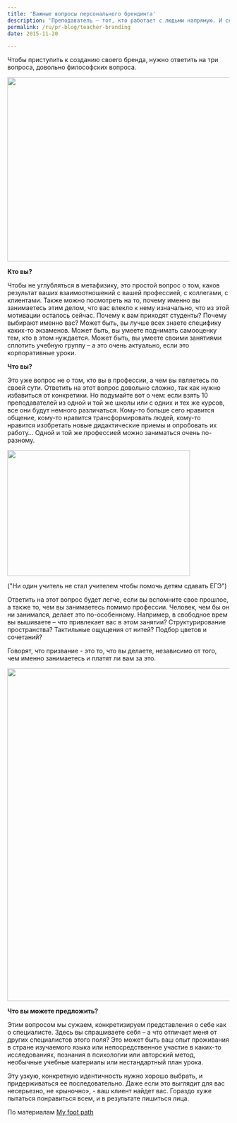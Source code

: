 ```yaml
---
title: 'Важные вопросы персонального брендинга'
description: 'Преподаватель – тот, кто работает с людьми напрямую. И сколько бы дипломов и сертификатов ни было, люди пойдут к тому, в ком распознают мастера  - распознают на уровне чувств, в ком увидят симпатичного человека, у кого захотят учиться. Поэтому личный брендинг для преподавателей особенно важен.'
permalink: /ru/pr-blog/teacher-branding
date: 2015-11-20

---
```


Чтобы приступить к созданию своего бренда, нужно ответить на три вопроса, довольно философских вопроса.

<img src="{{ site.assets }}/upload/2366395438_02dec2c62a_o.jpg" alt="" class="post__img" width="580" height="418">

<b>Кто вы?</b>

Чтобы не углубляться в метафизику, это простой вопрос о том, каков результат ваших взаимоотношений с вашей профессией, с коллегами, с клиентами. Также можно посмотреть на то, почему именно вы занимаетесь этим делом, что вас влекло к нему изначально, что из этой мотивации осталось сейчас. Почему к вам приходят студенты? Почему выбирают именно вас? Может быть, вы лучше всех знаете специфику каких-то экзаменов. Может быть, вы умеете поднимать самооценку тем, кто в этом нуждается. Может быть, вы умеете своими занятиями сплотить учебную группу – а это очень актуально, если это корпоративные уроки.

<b>Что вы?</b>

Это уже вопрос не  о том, кто вы в профессии, а чем вы являетесь по своей сути. Ответить на этот вопрос довольно сложно, так как нужно избавиться от конкретики. Но подумайте вот о чем: если взять 10 преподавателей из одной и той же школы или с одних и тех же курсов, все они будут немного различаться. Кому-то больше сего нравится общение, кому-то нравится трансформировать людей, кому-то нравится изобретать новые дидактические приемы и опробовать их работу… Одной и той же профессией можно заниматься очень по-разному.

<img src="{{ site.assets }}/upload/8731758903_9af3e5cec2.jpg" alt="" class="post__img" width="414" height="285">

("Ни один учитель не стал учителем чтобы помочь детям сдавать ЕГЭ")

Ответить на этот вопрос будет легче, если вы вспомните свое прошлое, а также то, чем вы занимаетесь помимо профессии. Человек, чем бы он ни занимался, делает это по-особенному. Например, в свободное врем вы вышиваете – что привлекает вас в этом занятии? Структурирование пространства? Тактильные ощущения от нитей? Подбор цветов и сочетаний?

Говорят, что призвание - это то, что вы делаете, независимо от того, чем именно занимаетесь и платят ли вам за это.

<img src="{{ site.assets }}/upload/7157928798_3658518545_b.jpg" alt="" class="post__img" width="538" height="754">

<b>Что вы можете предложить?</b>

Этим вопросом мы сужаем, конкретизируем представления  о себе как о специалисте. Здесь вы спрашиваете себя – а что отличает меня от других специалистов этого поля? Это может быть ваш опыт проживания в стране изучаемого языка или непосредственное участие в каких-то исследованиях, познания в психологии или авторский метод, необычные учебные материалы или нестандартный план урока.

Эту узкую, конкретную идентичность нужно хорошо выбрать, и придерживаться ее последовательно. Даже если это выглядит для вас несерьезно, не «рыночно», - ваш клиент найдет вас. Гораздо хуже пытаться понравиться всем, и в результате лишиться лица.

По материалам <a href="http://myfootpath.com/mypathfinder/personal-branding-tips-future-current-educators/">My foot path</a>


